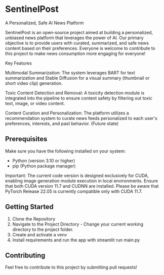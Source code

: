 # SentinelPost
A Personalized, Safe AI News Platform

SentinelPost is an open-source project aimed at building a personalized, unbiased news platform that leverages the power of AI. Our primary objective is to provide users with curated, summarized, and safe news content based on their preferences. Everyone is welcome to contribute to this project to make news consumption more engaging for everyone!

Key Features

Multimodal Summarization: The system leverages BART for text summarization and Stable Diffusion for a visual summary (thumbnail or short video clip) generation.

Toxic Content Detection and Removal: A toxicity detection module is integrated into the pipeline to ensure content safety by filtering out toxic text, image, or video content.

Content Curation and Personalization: The platform utilizes a recommendation system to curate news feeds personalized to each user's preferences, interests, and past behavior. (Future state)

## Prerequisites

Make sure you have the following installed on your system:
- Python (version 3.10 or higher)
- pip (Python package manager)
  
Important: The current code version is designed exclusively for CUDA, enabling image generation module execution in local environments. Ensure that both CUDA version 11.7 and CUDNN are installed. Please be aware that PyTorch Release 22.05 is currently compatible only with CUDA 11.7.

## Getting Started

1. Clone the Repository
2. Navigate to the Project Directory - Change your current working directory to the project folder.
3. Create and activate a venv
4. Install requirements and run the app with streamlit run main.py

## Contributing

Feel free to contribute to this project by submitting pull requests!
